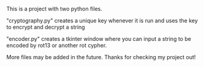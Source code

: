 This is a project with two python files.

"cryptography.py" creates a unique key whenever it is run and uses the key to encrypt and decrypt a string

"encoder.py" creates a tkinter window where you can input a string to be encoded by rot13 or another rot cypher.

More files may be added in the future. Thanks for checking my project out!
